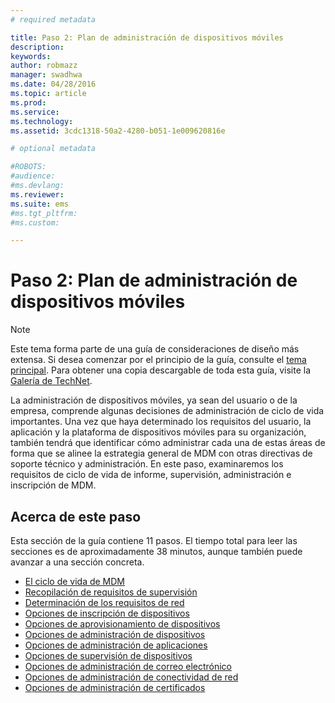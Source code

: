 ```yaml
---
# required metadata

title: Paso 2: Plan de administración de dispositivos móviles
description:
keywords:
author: robmazz
manager: swadhwa
ms.date: 04/28/2016
ms.topic: article
ms.prod:
ms.service:
ms.technology:
ms.assetid: 3cdc1318-50a2-4280-b051-1e009620816e

# optional metadata

#ROBOTS:
#audience:
#ms.devlang:
ms.reviewer: 
ms.suite: ems
#ms.tgt_pltfrm:
#ms.custom:

---
```


# Paso 2: Plan de administración de dispositivos móviles

>[!NOTE]
>Este tema forma parte de una guía de consideraciones de diseño más extensa. Si desea comenzar por el principio de la guía, consulte el [tema principal](mdm-design-considerations-guide.md). Para obtener una copia descargable de toda esta guía, visite la [Galería de TechNet](https://gallery.technet.microsoft.com/Mobile-Device-Management-7d401582).

La administración de dispositivos móviles, ya sean del usuario o de la empresa, comprende algunas decisiones de administración de ciclo de vida importantes. Una vez que haya determinado los requisitos del usuario, la aplicación y la plataforma de dispositivos móviles para su organización, también tendrá que identificar cómo administrar cada una de estas áreas de forma que se alinee la estrategia general de MDM con otras directivas de soporte técnico y administración. En este paso, examinaremos los requisitos de ciclo de vida de informe, supervisión, administración e inscripción de MDM.

## Acerca de este paso

Esta sección de la guía contiene 11 pasos. El tiempo total para leer las secciones es de aproximadamente 38 minutos, aunque también puede avanzar a una sección concreta.

- [El ciclo de vida de MDM](mdm-understand-mdm-lifecycle.md)
- [Recopilación de requisitos de supervisión](mdm-gather-monitoring-requirements.md)
- [Determinación de los requisitos de red](mdm-determine-network-requirements.md)
- [Opciones de inscripción de dispositivos](mdm-device-enrollment-options.md)
- [Opciones de aprovisionamiento de dispositivos](mdm-device-provisioning-options.md)
- [Opciones de administración de dispositivos](mdm-device-management-options.md)
- [Opciones de administración de aplicaciones](mdm-application-management-options)
- [Opciones de supervisión de dispositivos](mdm-device-monitoring-options.md)
- [Opciones de administración de correo electrónico](mdm-email-management-options.md)
- [Opciones de administración de conectividad de red](mdm-network-connectivity-management-options)
- [Opciones de administración de certificados](mdm-certificate-management-options.md)

<!--HONumber=Apr16_HO2-->


